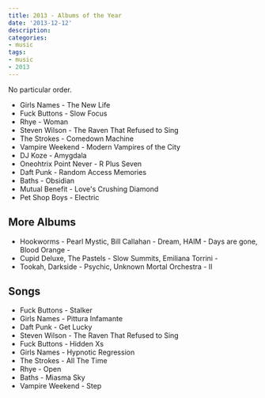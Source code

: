 ```yaml
---
title: 2013 - Albums of the Year
date: '2013-12-12'
description:
categories:
- music
tags:
- music
- 2013
---
```


No particular order.

- Girls Names - The New Life
- Fuck Buttons - Slow Focus
- Rhye - Woman
- Steven Wilson - The Raven That Refused to Sing
- The Strokes - Comedown Machine
- Vampire Weekend - Modern Vampires of the City
- DJ Koze - Amygdala
- Oneohtrix Point Never - R Plus Seven
- Daft Punk - Random Access Memories
- Baths - Obsidian
- Mutual Benefit - Love's Crushing Diamond
- Pet Shop Boys - Electric

## More Albums

- Hookworms - Pearl Mystic, Bill Callahan - Dream, HAIM - Days are gone, Blood Orange -
- Cupid Deluxe, The Pastels - Slow Summits,  Emiliana Torrini -
- Tookah, Darkside - Psychic, Unknown Mortal Orchestra - II

## Songs

- Fuck Buttons - Stalker
- Girls Names - Pittura Infamante
- Daft Punk - Get Lucky
- Steven Wilson - The Raven That Refused to Sing
- Fuck Buttons - Hidden Xs
- Girls Names - Hypnotic Regression
- The Strokes - All The Time
- Rhye - Open
- Baths - Miasma Sky
- Vampire Weekend - Step
